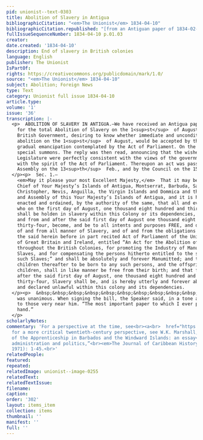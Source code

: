 ```yaml
---
pid: unionist--text-0303
title: Abolition of Slavery in Antigua
bibliographicCitation: "<em>The Unionist</em> 1834-04-10"
bibliographicCitation.republished: "[from an Antiguan paper of 1834-02-19] (not researched)"
fullIssueSequenceNumber: 1834-04-10 p.01.03
creator: 
date.created: '1834-04-10'
description: End of slavery in British colonies
language: English
publisher: The Unionist
IsPartOf: 
rights: https://creativecommons.org/publicdomain/mark/1.0/
source: "<em>The Unionist</em> 1834-04-10"
subject: Abolition; Foreign News
type: Text
category: Unionist full issue 1834-04-10
article.type: 
volume: '1'
issue: '36'
transcription: |-
  <p>  ABOLITION OF SLAVERY IN ANTIGUA.—We have received an Antigua paper of Feb. 19<sup>th</sup>  , from which we learn that the Legislature of that Colony had passed an Act
    for the total Abolition of Slavery on the 1<sup>st</sup>  of August next. On the 21<sup>st</sup>  . November, the Governor, at the instance of the Legislature, addressed the
    British Government, desiring to know whether immediate and unconditional
    abolition on the 1<sup>st</sup>  of August, would be accepted by the Government, in lieu of the system of
    gradual emancipation contemplated by the Act of Parliament. On the 13<sup>th</sup>  of Feb. a reply having been received by the Governor, the Legislature met by
    special summons. The reply was then read, announcing that the wishes of the
    Legislature were perfectly consistent with the views of the government, and
    with the spirit of the Act of Parliament. Thereupon an act was passed by the
    Assembly on the 13<sup>th</sup>  Feb., and by the Council on the 15<sup>th</sup>  , of which the following is the principal section:
  </p><p>  Sec. 1.—
    <em>May it please your most Excellent Majesty,</em>  That it may be enacted, and be it enacted by the Governor and Commander in
    Chief of Your Majesty’s Islands of Antigua, Montserrat, Barbuda, Saint
    Christopher, Nevis, Anguilla, the Virgin Islands and Dommica and the Council
    and Assembly of this Your Majesty’s Islands of Antigua, and it is hereby
    enacted and ordained, by the authority of the same, that all and every person,
    who on the first day of August, one thousand eight hundred and thirty-four,
    shall be holden in slavery within this Colony or its dependencies, shall upon
    and from and after the said first day of August one thousand eight hundred and
    thirty-four, become, and be to all intents and purposes FREE, and discharged
    of and from all manner of Slavery, and of and from the obligations imposed by
    the said herein before in part recited Act of Parliament of the United Kingdom
    of Great Britain and Ireland, entitled “An Act for the Abolition of Slavery
    throughout the British Colonies, for promoting the Industry of Manumitted
    Slaves, and for compensating the persons hitherto entitled to the services of
    such Slaves;” and shall be absolutely and forever Manumitted; and that the
    children thereafter to be born to any such persons, and the offspring of such
    children, shall in like manner be free from their birth; and that from and
    after the said first day of August, one thousand eight hundred and
    thirty-four, Slavery shall be, and is hereby utterly and forever abolished,
    and declared unlawful within this colony and its dependencies.
  </p><p>  &nbsp;&nbsp;&nbsp;&nbsp;&nbsp;&nbsp;&nbsp;&nbsp;&nbsp;&nbsp;&nbsp; The vote
    was unanimous. When signing the bill, the Speaker said, in a tone audible only
    to those very near him. “The most important paper to which I ever put my
    hand.”
  </p>
scholarlyNotes: 
commentary: 'For a perspective at the time, see<br><a<br>  href="https://www.loc.gov/resource/gdcmassbookdig.emancipationofwe00thom/?st=gallery"<br>>  https://www.loc.gov/resource/gdcmassbookdig.emancipationofwe00thom/?st=gallery<br></a>;
  for a more critical twentieth-century perspective, see W.K. Marshall, “The<br>termination
  of the Apprenticeship in Barbados and the Windward Islands: an essay<br>in colonial
  administration and politics,”<br><em>The Journal of Caribbean History</em>2 (May
  1971): 1-45.<br>'
relatedPeople: 
featured: 
repeated: 
relatedImage: unionist--image-0255
relatedText: 
relatedTextIssue: 
filename: 
caption: 
order: '302'
layout: items_item
collection: items
thumbnail: ''
manifest: ''
full: ''
---
```

